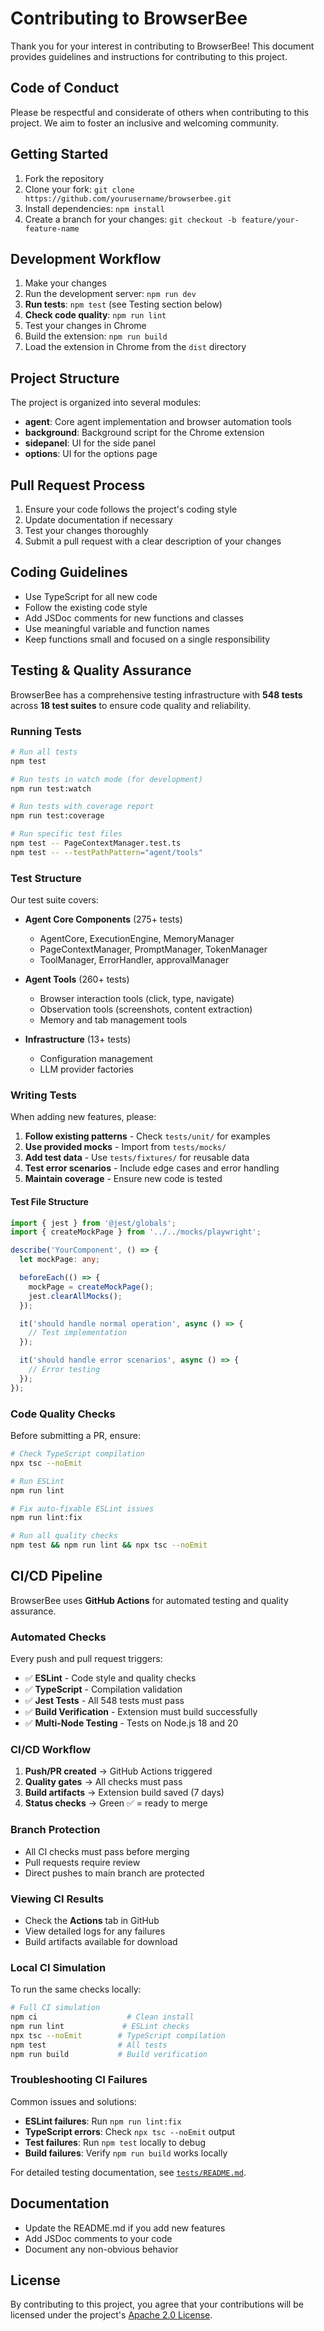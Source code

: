 # Contributing to BrowserBee

Thank you for your interest in contributing to BrowserBee! This document provides guidelines and instructions for contributing to this project.

## Code of Conduct

Please be respectful and considerate of others when contributing to this project. We aim to foster an inclusive and welcoming community.

## Getting Started

1. Fork the repository
2. Clone your fork: `git clone https://github.com/yourusername/browserbee.git`
3. Install dependencies: `npm install`
4. Create a branch for your changes: `git checkout -b feature/your-feature-name`

## Development Workflow

1. Make your changes
2. Run the development server: `npm run dev`
3. **Run tests**: `npm test` (see Testing section below)
4. **Check code quality**: `npm run lint`
5. Test your changes in Chrome
6. Build the extension: `npm run build`
7. Load the extension in Chrome from the `dist` directory

## Project Structure

The project is organized into several modules:

- **agent**: Core agent implementation and browser automation tools
- **background**: Background script for the Chrome extension
- **sidepanel**: UI for the side panel
- **options**: UI for the options page

## Pull Request Process

1. Ensure your code follows the project's coding style
2. Update documentation if necessary
3. Test your changes thoroughly
4. Submit a pull request with a clear description of your changes

## Coding Guidelines

- Use TypeScript for all new code
- Follow the existing code style
- Add JSDoc comments for new functions and classes
- Use meaningful variable and function names
- Keep functions small and focused on a single responsibility

## Testing & Quality Assurance

BrowserBee has a comprehensive testing infrastructure with **548 tests** across **18 test suites** to ensure code quality and reliability.

### Running Tests

```bash
# Run all tests
npm test

# Run tests in watch mode (for development)
npm run test:watch

# Run tests with coverage report
npm run test:coverage

# Run specific test files
npm test -- PageContextManager.test.ts
npm test -- --testPathPattern="agent/tools"
```

### Test Structure

Our test suite covers:

- **Agent Core Components** (275+ tests)
  - AgentCore, ExecutionEngine, MemoryManager
  - PageContextManager, PromptManager, TokenManager
  - ToolManager, ErrorHandler, approvalManager

- **Agent Tools** (260+ tests)
  - Browser interaction tools (click, type, navigate)
  - Observation tools (screenshots, content extraction)
  - Memory and tab management tools

- **Infrastructure** (13+ tests)
  - Configuration management
  - LLM provider factories

### Writing Tests

When adding new features, please:

1. **Follow existing patterns** - Check `tests/unit/` for examples
2. **Use provided mocks** - Import from `tests/mocks/`
3. **Add test data** - Use `tests/fixtures/` for reusable data
4. **Test error scenarios** - Include edge cases and error handling
5. **Maintain coverage** - Ensure new code is tested

#### Test File Structure
```typescript
import { jest } from '@jest/globals';
import { createMockPage } from '../../mocks/playwright';

describe('YourComponent', () => {
  let mockPage: any;

  beforeEach(() => {
    mockPage = createMockPage();
    jest.clearAllMocks();
  });

  it('should handle normal operation', async () => {
    // Test implementation
  });

  it('should handle error scenarios', async () => {
    // Error testing
  });
});
```

### Code Quality Checks

Before submitting a PR, ensure:

```bash
# Check TypeScript compilation
npx tsc --noEmit

# Run ESLint
npm run lint

# Fix auto-fixable ESLint issues
npm run lint:fix

# Run all quality checks
npm test && npm run lint && npx tsc --noEmit
```

## CI/CD Pipeline

BrowserBee uses **GitHub Actions** for automated testing and quality assurance.

### Automated Checks

Every push and pull request triggers:

- ✅ **ESLint** - Code style and quality checks
- ✅ **TypeScript** - Compilation validation
- ✅ **Jest Tests** - All 548 tests must pass
- ✅ **Build Verification** - Extension must build successfully
- ✅ **Multi-Node Testing** - Tests on Node.js 18 and 20

### CI/CD Workflow

1. **Push/PR created** → GitHub Actions triggered
2. **Quality gates** → All checks must pass
3. **Build artifacts** → Extension build saved (7 days)
4. **Status checks** → Green ✅ = ready to merge

### Branch Protection

- All CI checks must pass before merging
- Pull requests require review
- Direct pushes to main branch are protected

### Viewing CI Results

- Check the **Actions** tab in GitHub
- View detailed logs for any failures
- Build artifacts available for download

### Local CI Simulation

To run the same checks locally:

```bash
# Full CI simulation
npm ci                    # Clean install
npm run lint             # ESLint checks
npx tsc --noEmit        # TypeScript compilation
npm test                # All tests
npm run build           # Build verification
```

### Troubleshooting CI Failures

Common issues and solutions:

- **ESLint failures**: Run `npm run lint:fix`
- **TypeScript errors**: Check `npx tsc --noEmit` output
- **Test failures**: Run `npm test` locally to debug
- **Build failures**: Verify `npm run build` works locally

For detailed testing documentation, see [`tests/README.md`](tests/README.md).

## Documentation

- Update the README.md if you add new features
- Add JSDoc comments to your code
- Document any non-obvious behavior

## License

By contributing to this project, you agree that your contributions will be licensed under the project's [Apache 2.0 License](LICENSE).
